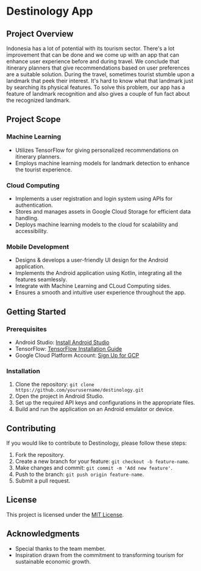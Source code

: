 # Destinology App

## Project Overview

Indonesia has a lot of potential with its tourism sector. There's a lot improvement that can be done and we come up with an app that can enhance user experience before and during travel. We conclude that itinerary planners that give recommendations based on user preferences are a suitable solution. During the travel, sometimes tourist stumble upon a landmark that peek their interest. It's hard to know what that landmark just by searching its physical features. To solve this problem, our app has a feature of landmark recognition and also gives a couple of fun fact about the recognized landmark.

## Project Scope

### Machine Learning

- Utilizes TensorFlow for giving personalized recommendations on itinerary planners.
- Employs machine learning models for landmark detection to enhance the tourist experience.

### Cloud Computing

- Implements a user registration and login system using APIs for authentication.
- Stores and manages assets in Google Cloud Storage for efficient data handling.
- Deploys machine learning models to the cloud for scalability and accessibility.

### Mobile Development

- Designs & develops a user-friendly UI design for the Android application.
- Implements the Android application using Kotlin, integrating all the features seamlessly.
- Integrate with Machine Learning and CLoud Computing sides.
- Ensures a smooth and intuitive user experience throughout the app.

## Getting Started

### Prerequisites

- Android Studio: [Install Android Studio](https://developer.android.com/studio)
- TensorFlow: [TensorFlow Installation Guide](https://www.tensorflow.org/install)
- Google Cloud Platform Account: [Sign Up for GCP](https://cloud.google.com/)

### Installation

1. Clone the repository: `git clone https://github.com/yourusername/destinology.git`
2. Open the project in Android Studio.
3. Set up the required API keys and configurations in the appropriate files.
4. Build and run the application on an Android emulator or device.

## Contributing

If you would like to contribute to Destinology, please follow these steps:

1. Fork the repository.
2. Create a new branch for your feature: `git checkout -b feature-name`.
3. Make changes and commit: `git commit -m 'Add new feature'`.
4. Push to the branch: `git push origin feature-name`.
5. Submit a pull request.

## License

This project is licensed under the [MIT License](LICENSE).

## Acknowledgments

- Special thanks to the team member.
- Inspiration drawn from the commitment to transforming tourism for sustainable economic growth.
